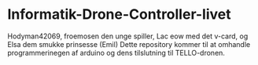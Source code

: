 # Informatik-Drone-Controller-livet
Hodyman42069, froemosen den unge spiller, Lac eow med det v-card, og Elsa dem smukke prinsesse (Emil)
Dette repository kommer til at omhandle programmerinegen af arduino og dens tilslutning til TELLO-dronen.
